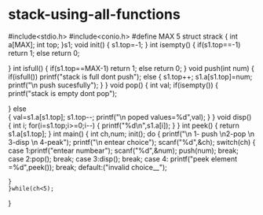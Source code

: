 # stack-using-all-functions
#include<stdio.h>
#include<conio.h>
#define MAX 5
 struct strack
 {
 	int a[MAX];
 	int top;
 }s1;
 void init()
 {
s1.top=-1;
 }
 int isempty()
 {
 	if(s1.top==-1)
 	return 1;
 	else
 	return 0;
 	
 }
  int isfull()
  {
 if(s1.top==MAX-1)
 return 1;
 else 
 return 0;
  }
  void push(int num)
  {
  	if(isfull())
  	printf("stack is full dont push");
  	else
  	{
  		s1.top++;
  		s1.a[s1.top]=num;
  		printf("\n push sucesfully");
	  }
   }
   void pop()
   {
   	int val;
   	if(isempty())
{
	printf("stack is empty dont pop");
	
   }
   else   
   {
     val=s1.a[s1.top];
     s1.top--;
     printf("\n poped values=%d",val);
 }
}
void disp()
{
	int i;
	for(i=s1.top;i>=0;i--)
	{
		printf("%d\n",s1.a[i]);
	}
}
int peek()
{
	return s1.a[s1.top];
}
int main()
{
	int ch,num;
	init();
	do
	{
	printf("\n 1- push \n2-pop \n 3-disp \n 4-peak");
	printf("\n entear choice");
	scanf("%d",&ch);
	switch(ch)
	{
		case 1:printf("entear numbear");
		    scanf("%d",&num);
		    push(num);
		    break;
	   case 2:pop();
	        break;
	  case 3:disp();
	        break;
       case 4: printf("peek element =%d",peek());
            break;
	  default:("invalid  choice__");
	  
	}
	}while(ch<5);
}
